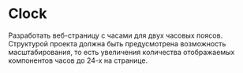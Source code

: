 # Clock

Разработать веб-страницу с часами для двух часовых поясов. Структурой проекта должна быть предусмотрена возможность масштабирования, то есть увеличения количества отображаемых компонентов часов до 24-х на странице.